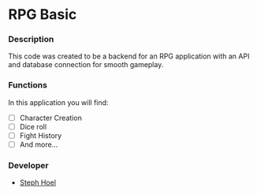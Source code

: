 # RPG Basic

### Description
This code was created to be a backend for an RPG application with an API and database connection for smooth gameplay.

### Functions
In this application you will find:
* [ ] Character Creation
* [ ] Dice roll
* [ ] Fight History
* [ ] And more...

<!--
### API
-->

### Developer
* [Steph Hoel](https://github.com/StephHoel)
